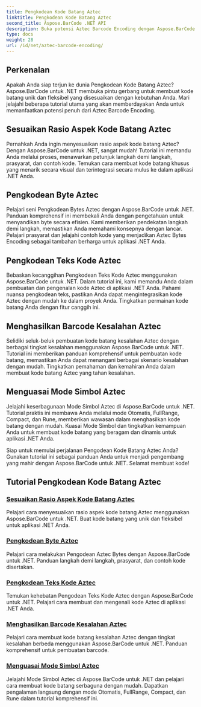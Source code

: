 ```yaml
---
title: Pengkodean Kode Batang Aztec
linktitle: Pengkodean Kode Batang Aztec
second_title: Aspose.BarCode .NET API
description: Buka potensi Aztec Barcode Encoding dengan Aspose.BarCode untuk .NET. Sesuaikan rasio aspek, buat kode Aztec yang dikodekan teks, dan kuasai Mode Simbol.
type: docs
weight: 28
url: /id/net/aztec-barcode-encoding/
---
```


## Perkenalan

Apakah Anda siap terjun ke dunia Pengkodean Kode Batang Aztec? Aspose.BarCode untuk .NET membuka pintu gerbang untuk membuat kode batang unik dan fleksibel yang disesuaikan dengan kebutuhan Anda. Mari jelajahi beberapa tutorial utama yang akan memberdayakan Anda untuk memanfaatkan potensi penuh dari Aztec Barcode Encoding.

## Sesuaikan Rasio Aspek Kode Batang Aztec

Pernahkah Anda ingin menyesuaikan rasio aspek kode batang Aztec? Dengan Aspose.BarCode untuk .NET, sangat mudah! Tutorial ini memandu Anda melalui proses, menawarkan petunjuk langkah demi langkah, prasyarat, dan contoh kode. Temukan cara membuat kode batang khusus yang menarik secara visual dan terintegrasi secara mulus ke dalam aplikasi .NET Anda.

## Pengkodean Byte Aztec

Pelajari seni Pengkodean Bytes Aztec dengan Aspose.BarCode untuk .NET. Panduan komprehensif ini membekali Anda dengan pengetahuan untuk menyandikan byte secara efisien. Kami memberikan pendekatan langkah demi langkah, memastikan Anda memahami konsepnya dengan lancar. Pelajari prasyarat dan jelajahi contoh kode yang menjadikan Aztec Bytes Encoding sebagai tambahan berharga untuk aplikasi .NET Anda.

## Pengkodean Teks Kode Aztec

Bebaskan kecanggihan Pengkodean Teks Kode Aztec menggunakan Aspose.BarCode untuk .NET. Dalam tutorial ini, kami memandu Anda dalam pembuatan dan pengenalan kode Aztec di aplikasi .NET Anda. Pahami nuansa pengkodean teks, pastikan Anda dapat mengintegrasikan kode Aztec dengan mudah ke dalam proyek Anda. Tingkatkan permainan kode batang Anda dengan fitur canggih ini.

## Menghasilkan Barcode Kesalahan Aztec

Selidiki seluk-beluk pembuatan kode batang kesalahan Aztec dengan berbagai tingkat kesalahan menggunakan Aspose.BarCode untuk .NET. Tutorial ini memberikan panduan komprehensif untuk pembuatan kode batang, memastikan Anda dapat menangani berbagai skenario kesalahan dengan mudah. Tingkatkan pemahaman dan kemahiran Anda dalam membuat kode batang Aztec yang tahan kesalahan.

## Menguasai Mode Simbol Aztec

Jelajahi keserbagunaan Mode Simbol Aztec di Aspose.BarCode untuk .NET. Tutorial praktis ini membawa Anda melalui mode Otomatis, FullRange, Compact, dan Rune, memberikan wawasan dalam menghasilkan kode batang dengan mudah. Kuasai Mode Simbol dan tingkatkan kemampuan Anda untuk membuat kode batang yang beragam dan dinamis untuk aplikasi .NET Anda.

Siap untuk memulai perjalanan Pengodean Kode Batang Aztec Anda? Gunakan tutorial ini sebagai panduan Anda untuk menjadi pengembang yang mahir dengan Aspose.BarCode untuk .NET. Selamat membuat kode!
## Tutorial Pengkodean Kode Batang Aztec
### [Sesuaikan Rasio Aspek Kode Batang Aztec](./aztec-aspect-ratio-customization/)
Pelajari cara menyesuaikan rasio aspek kode batang Aztec menggunakan Aspose.BarCode untuk .NET. Buat kode batang yang unik dan fleksibel untuk aplikasi .NET Anda.
### [Pengkodean Byte Aztec](./aztec-bytes-encoding/)
Pelajari cara melakukan Pengodean Aztec Bytes dengan Aspose.BarCode untuk .NET. Panduan langkah demi langkah, prasyarat, dan contoh kode disertakan.
### [Pengkodean Teks Kode Aztec](./aztec-code-text-encoding/)
Temukan kehebatan Pengodean Teks Kode Aztec dengan Aspose.BarCode untuk .NET. Pelajari cara membuat dan mengenali kode Aztec di aplikasi .NET Anda.
### [Menghasilkan Barcode Kesalahan Aztec](./aztec-error-level-example/)
Pelajari cara membuat kode batang kesalahan Aztec dengan tingkat kesalahan berbeda menggunakan Aspose.BarCode untuk .NET. Panduan komprehensif untuk pembuatan barcode.
### [Menguasai Mode Simbol Aztec](./aztec-symbol-mode-example/)
Jelajahi Mode Simbol Aztec di Aspose.BarCode untuk .NET dan pelajari cara membuat kode batang serbaguna dengan mudah. Dapatkan pengalaman langsung dengan mode Otomatis, FullRange, Compact, dan Rune dalam tutorial komprehensif ini.